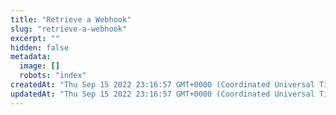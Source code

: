 ```yaml
---
title: "Retrieve a Webhook"
slug: "retrieve-a-webhook"
excerpt: ""
hidden: false
metadata: 
  image: []
  robots: "index"
createdAt: "Thu Sep 15 2022 23:16:57 GMT+0000 (Coordinated Universal Time)"
updatedAt: "Thu Sep 15 2022 23:16:57 GMT+0000 (Coordinated Universal Time)"
---
```

